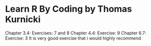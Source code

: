 # Learn R By Coding by Thomas Kurnicki
 Chapter 3.4: Exercises: 7 and 8  Chapter 4.4: Exercise: 9  Chapter 6.7: Exercise: 3
 It is very good exercise that i would highly recommend 
